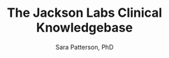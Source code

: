 ---
author: "Sara Patterson, PhD"
title: "The Jackson Labs Clinical Knowledgebase"
group: "General Calls"
---
